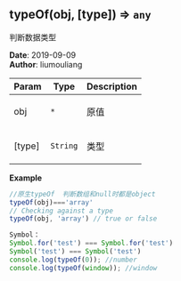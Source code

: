 ## typeOf(obj, [type]) ⇒ <code>any</code>
<p>判断数据类型</p>

**Date**: 2019-09-09  
**Author**: liumouliang  

| Param | Type | Description |
| --- | --- | --- |
| obj | <code>\*</code> | <p>原值</p> |
| [type] | <code>String</code> | <p>类型</p> |

**Example**  
```javascript
//原生typeOf  判断数组和null时都是object
typeOf(obj)==='array'
// Checking against a type
typeOf(obj, 'array') // true or false

Symbol：
Symbol.for('test') === Symbol.for('test')
Symbol('test') === Symbol('test')
console.log(typeOf(0)); //number
console.log(typeOf(window)); //window
```
